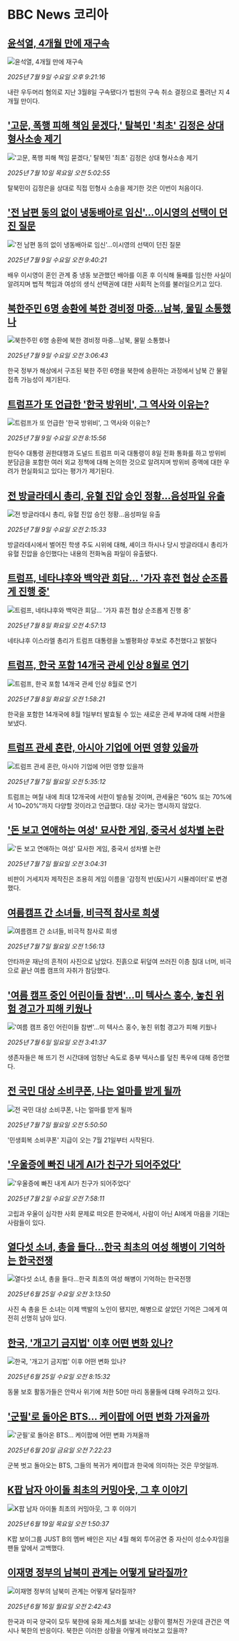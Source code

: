# BBC News 코리아## [윤석열, 4개월 만에 재구속](https://www.bbc.com/korean/articles/cx24ldw98e1o?at_campaign=githubrss)![윤석열, 4개월 만에 재구속](https://ichef.bbci.co.uk/ace/ws/240/cpsprodpb/ba37/live/2805cbd0-5d0a-11f0-960d-e9f1088a89fe.jpg)_2025년 7월 9일 수요일 오후 9:21:16_내란 우두머리 혐의로 지난 3월8일 구속됐다가 법원의 구속 취소 결정으로 풀려난 지 4개월 만이다.## ['고문, 폭행 피해 책임 묻겠다,' 탈북민 '최초' 김정은 상대 형사소송 제기](https://www.bbc.com/korean/articles/c5ykxzkn77lo?at_campaign=githubrss)!['고문, 폭행 피해 책임 묻겠다,' 탈북민 '최초' 김정은 상대 형사소송 제기](https://ichef.bbci.co.uk/ace/ws/240/cpsprodpb/abd0/live/6199ef90-5d3a-11f0-a40e-a1af2950b220.jpg)_2025년 7월 10일 목요일 오전 5:02:55_탈북민이 김정은을 상대로 직접 민형사 소송을 제기한 것은 이번이 처음이다.## ['전 남편 동의 없이 냉동배아로 임신'...이시영의 선택이 던진 질문](https://www.bbc.com/korean/articles/c4g2vwv963qo?at_campaign=githubrss)!['전 남편 동의 없이 냉동배아로 임신'...이시영의 선택이 던진 질문](https://ichef.bbci.co.uk/ace/ws/240/cpsprodpb/ecb1/live/8efa9140-5c6a-11f0-a40e-a1af2950b220.jpg)_2025년 7월 9일 수요일 오전 9:40:21_배우 이시영이 혼인 관계 중 냉동 보관했던 배아를 이혼 후 이식해 둘째를 임신한 사실이 알려지며 법적 책임과 여성의 생식 선택권에 대한 사회적 논의를 불러일으키고 있다.## [북한주민 6명 송환에 북한 경비정 마중...남북, 물밑 소통했나](https://www.bbc.com/korean/articles/c4g8w3dnwdpo?at_campaign=githubrss)![북한주민 6명 송환에 북한 경비정 마중...남북, 물밑 소통했나](https://ichef.bbci.co.uk/ace/ws/240/cpsprodpb/e785/live/47d70570-5c6d-11f0-b5c5-012c5796682d.png)_2025년 7월 9일 수요일 오전 3:06:43_한국 정부가 해상에서 구조된 북한 주민 6명을 북한에 송환하는 과정에서 남북 간 물밑 접촉 가능성이 제기된다.## [트럼프가 또 언급한 '한국 방위비', 그 역사와 이유는?](https://www.bbc.com/korean/articles/cly220k4ep9o?at_campaign=githubrss)![트럼프가 또 언급한 '한국 방위비', 그 역사와 이유는?](https://ichef.bbci.co.uk/ace/ws/240/cpsprodpb/4035/live/1cc743c0-5c9c-11f0-960d-e9f1088a89fe.jpg)_2025년 7월 9일 수요일 오전 8:15:56_한덕수 대통령 권한대행과 도널드 트럼프 미국 대통령이 8일 전화 통화를 하고 방위비 분담금을 포함한 여러 외교 정책에 대해 논의한 것으로 알려지며 방위비 증액에 대한 우려가 현실화되고 있다는 평가가 제기된다.## [전 방글라데시 총리, 유혈 진압 승인 정황…음성파일 유출](https://www.bbc.com/korean/articles/c2d07x02287o?at_campaign=githubrss)![전 방글라데시 총리, 유혈 진압 승인 정황…음성파일 유출](https://ichef.bbci.co.uk/ace/ws/240/cpsprodpb/ea90/live/970a8710-5b56-11f0-a40e-a1af2950b220.jpg)_2025년 7월 9일 수요일 오전 2:15:33_방글라데시에서 벌어진 학생 주도 시위에 대해, 셰이크 하시나 당시 방글라데시 총리가 유혈 진압을 승인했다는 내용의 전화녹음 파일이 유출됐다.## [트럼프, 네타냐후와 백악관 회담… '가자 휴전 협상 순조롭게 진행 중'](https://www.bbc.com/korean/articles/c70xr1ezw95o?at_campaign=githubrss)![트럼프, 네타냐후와 백악관 회담… '가자 휴전 협상 순조롭게 진행 중'](https://ichef.bbci.co.uk/ace/ws/240/cpsprodpb/ae6a/live/2e18d840-5b8a-11f0-b5c5-012c5796682d.jpg)_2025년 7월 8일 화요일 오전 4:57:13_네타냐후 이스라엘 총리가 트럼프 대통령을 노벨평화상 후보로 추천했다고 밝혔다## [트럼프, 한국 포함 14개국 관세 인상 8월로 연기](https://www.bbc.com/korean/articles/c98w990xenwo?at_campaign=githubrss)![트럼프, 한국 포함 14개국 관세 인상 8월로 연기](https://ichef.bbci.co.uk/ace/ws/240/cpsprodpb/ae37/live/ca5cab00-5b99-11f0-960d-e9f1088a89fe.jpg)_2025년 7월 8일 화요일 오전 1:58:21_한국을 포함한 14개국에 8월 1일부터 발효될 수 있는 새로운 관세 부과에 대해 서한을 보냈다.## [트럼프 관세 혼란, 아시아 기업에 어떤 영향 있을까](https://www.bbc.com/korean/articles/ce3nzwy54zjo?at_campaign=githubrss)![트럼프 관세 혼란, 아시아 기업에 어떤 영향 있을까](https://ichef.bbci.co.uk/ace/ws/240/cpsprodpb/1f18/live/6a1c4300-58b4-11f0-960d-e9f1088a89fe.jpg)_2025년 7월 7일 월요일 오전 5:35:12_트럼프는 며칠 내에 최대 12개국에 서한이 발송될 것이며, 관세율은 “60% 또는 70%에서 10~20%”까지 다양할 것이라고 언급했다. 대상 국가는 명시하지 않았다.## ['돈 보고 연애하는 여성' 묘사한 게임, 중국서 성차별 논란](https://www.bbc.com/korean/articles/cvg9dgv55x4o?at_campaign=githubrss)!['돈 보고 연애하는 여성' 묘사한 게임, 중국서 성차별 논란](https://ichef.bbci.co.uk/ace/ws/240/cpsprodpb/9b0b/live/99b2ac30-58af-11f0-9074-8989d8c97d87.jpg)_2025년 7월 7일 월요일 오전 3:04:31_비판이 거세지자 제작진은 조용히 게임 이름을 '감정적 반(反)사기 시뮬레이터'로 변경했다.## [여름캠프 간 소녀들, 비극적 참사로 희생](https://www.bbc.com/korean/articles/c3w49w49d0no?at_campaign=githubrss)![여름캠프 간 소녀들, 비극적 참사로 희생](https://ichef.bbci.co.uk/ace/ws/240/cpsprodpb/41bd/live/0dc953c0-5aaf-11f0-a40e-a1af2950b220.jpg)_2025년 7월 7일 월요일 오전 1:56:13_안타까운 재난의 흔적이 사진으로 남았다. 진흙으로 뒤덮여 쓰러진 이층 침대 너머, 비극으로 끝난 여름 캠프의 자취가 참담했다.## ['여름 캠프 중인 어린이들 참변'…미 텍사스 홍수, 놓친 위험 경고가 피해 키웠나](https://www.bbc.com/korean/articles/c98j6lv5gjgo?at_campaign=githubrss)!['여름 캠프 중인 어린이들 참변'…미 텍사스 홍수, 놓친 위험 경고가 피해 키웠나](https://ichef.bbci.co.uk/ace/ws/240/cpsprodpb/4274/live/a0601650-59c0-11f0-b5c5-012c5796682d.jpg)_2025년 7월 6일 일요일 오전 3:41:37_생존자들은 해 뜨기 전 시간대에 엄청난 속도로 중부 텍사스를 덮친 폭우에 대해 증언했다.## [전 국민 대상 소비쿠폰, 나는 얼마를 받게 될까](https://www.bbc.com/korean/articles/cwyev3973jqo?at_campaign=githubrss)![전 국민 대상 소비쿠폰, 나는 얼마를 받게 될까](https://ichef.bbci.co.uk/ace/ws/240/cpsprodpb/076a/live/aa8d81a0-5ae0-11f0-b5c5-012c5796682d.jpg)_2025년 7월 7일 월요일 오전 5:50:50_'민생회복 소비쿠폰' 지급이 오는 7월 21일부터 시작된다.## ['우울증에 빠진 내게 AI가 친구가 되어주었다'](https://www.bbc.com/korean/articles/cd6gn0jvjleo?at_campaign=githubrss)!['우울증에 빠진 내게 AI가 친구가 되어주었다'](https://ichef.bbci.co.uk/ace/ws/240/cpsprodpb/d268/live/abf10660-5708-11f0-960d-e9f1088a89fe.jpg)_2025년 7월 2일 수요일 오전 7:58:11_고립과 우울이 심각한 사회 문제로 떠오른 한국에서, 사람이 아닌 AI에게 마음을 기대는 사람들이 있다.## [열다섯 소녀, 총을 들다…한국 최초의 여성 해병이 기억하는 한국전쟁](https://www.bbc.com/korean/articles/ckgdnlygerlo?at_campaign=githubrss)![열다섯 소녀, 총을 들다…한국 최초의 여성 해병이 기억하는 한국전쟁](https://ichef.bbci.co.uk/ace/ws/240/cpsprodpb/33e6/live/86857ae0-5263-11f0-a2ff-17a82c2e8bc4.jpg)_2025년 6월 25일 수요일 오전 3:13:50_사진 속 총을 든 소녀는 이제 백발의 노인이 됐지만, 해병으로 살았던 기억은 그에게 여전히 선명히 남아 있다.## [한국, '개고기 금지법' 이후 어떤 변화 있나?](https://www.bbc.com/korean/articles/c5y0xr082w9o?at_campaign=githubrss)![한국, '개고기 금지법' 이후 어떤 변화 있나?](https://ichef.bbci.co.uk/ace/ws/240/cpsprodpb/0004/live/043d9a20-4d6f-11f0-86d5-3b52b53af158.jpg)_2025년 6월 25일 수요일 오전 8:15:32_동물 보호 활동가들은 안락사 위기에 처한 50만 마리 동물들에 대해 우려하고 있다.## ['군필'로 돌아온 BTS... 케이팝에 어떤 변화 가져올까](https://www.bbc.com/korean/articles/c8xvppn7wkro?at_campaign=githubrss)!['군필'로 돌아온 BTS... 케이팝에 어떤 변화 가져올까](https://ichef.bbci.co.uk/ace/ws/240/cpsprodpb/dcb8/live/6ea47140-4d92-11f0-8c47-237c2e4015f5.jpg)_2025년 6월 20일 금요일 오전 7:22:23_군복 벗고 돌아오는 BTS, 그들의 복귀가 케이팝과 한국에 의미하는 것은 무엇일까.## [K팝 남자 아이돌 최초의 커밍아웃, 그 후 이야기](https://www.bbc.com/korean/articles/c15w3k1wgwko?at_campaign=githubrss)![K팝 남자 아이돌 최초의 커밍아웃, 그 후 이야기](https://ichef.bbci.co.uk/ace/ws/240/cpsprodpb/1a84/live/73e683c0-4caf-11f0-a466-d54f65b60deb.jpg)_2025년 6월 19일 목요일 오전 1:50:37_K팝 보이그룹 JUST B의 멤버 배인은 지난 4월 해외 투어공연 중 자신이 성소수자임을 팬들 앞에서 고백했다.## [이재명 정부의 남북미 관계는 어떻게 달라질까? ](https://www.bbc.com/korean/articles/cx2q749xqe6o?at_campaign=githubrss)![이재명 정부의 남북미 관계는 어떻게 달라질까? ](https://ichef.bbci.co.uk/ace/ws/240/cpsprodpb/e69e/live/1fe74850-482b-11f0-bbaa-4bc03e0665b7.jpg)_2025년 6월 16일 월요일 오전 2:42:43_한국과 미국 양국이 모두 북한에 유화 제스처를 보내는 상황이 펼쳐진 가운데 관건은 역시나 북한의 반응이다. 북한은 이러한 상황을 어떻게 바라보고 있을까?